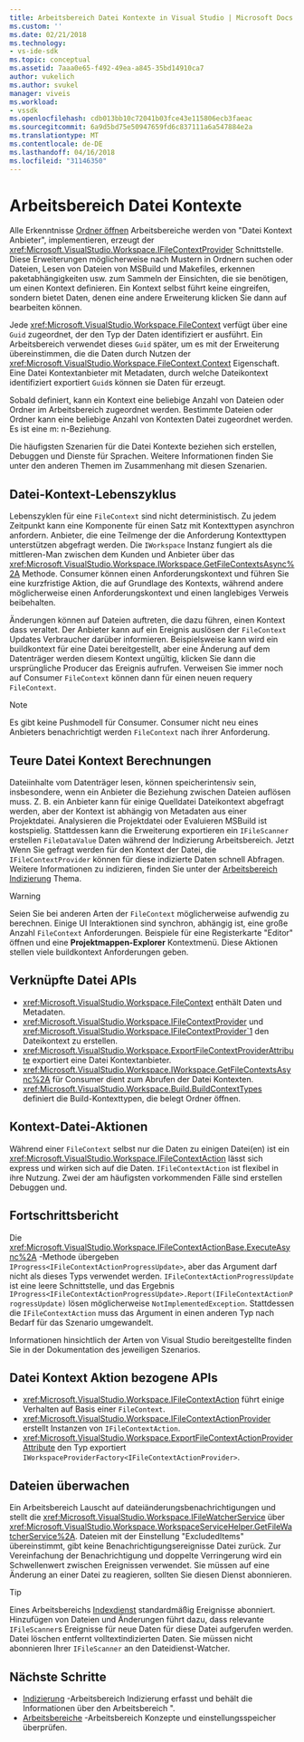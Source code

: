 ```yaml
---
title: Arbeitsbereich Datei Kontexte in Visual Studio | Microsoft Docs
ms.custom: ''
ms.date: 02/21/2018
ms.technology:
- vs-ide-sdk
ms.topic: conceptual
ms.assetid: 7aaa0e65-f492-49ea-a845-35bd14910ca7
author: vukelich
ms.author: svukel
manager: viveis
ms.workload:
- vssdk
ms.openlocfilehash: cdb013bb10c72041b03fce43e115806ecb3faeac
ms.sourcegitcommit: 6a9d5bd75e50947659fd6c837111a6a547884e2a
ms.translationtype: MT
ms.contentlocale: de-DE
ms.lasthandoff: 04/16/2018
ms.locfileid: "31146350"
---
```

# <a name="workspace-file-contexts"></a>Arbeitsbereich Datei Kontexte

Alle Erkenntnisse [Ordner öffnen](../ide/develop-code-in-visual-studio-without-projects-or-solutions.md) Arbeitsbereiche werden von "Datei Kontext Anbieter", implementieren, erzeugt der <xref:Microsoft.VisualStudio.Workspace.IFileContextProvider> Schnittstelle. Diese Erweiterungen möglicherweise nach Mustern in Ordnern suchen oder Dateien, Lesen von Dateien von MSBuild und Makefiles, erkennen paketabhängigkeiten usw. zum Sammeln der Einsichten, die sie benötigen, um einen Kontext definieren. Ein Kontext selbst führt keine eingreifen, sondern bietet Daten, denen eine andere Erweiterung klicken Sie dann auf bearbeiten können.

Jede <xref:Microsoft.VisualStudio.Workspace.FileContext> verfügt über eine `Guid` zugeordnet, der den Typ der Daten identifiziert er ausführt. Ein Arbeitsbereich verwendet dieses `Guid` später, um es mit der Erweiterung übereinstimmen, die die Daten durch Nutzen der <xref:Microsoft.VisualStudio.Workspace.FileContext.Context> Eigenschaft. Eine Datei Kontextanbieter mit Metadaten, durch welche Dateikontext identifiziert exportiert `Guid`s können sie Daten für erzeugt.

Sobald definiert, kann ein Kontext eine beliebige Anzahl von Dateien oder Ordner im Arbeitsbereich zugeordnet werden. Bestimmte Dateien oder Ordner kann eine beliebige Anzahl von Kontexten Datei zugeordnet werden. Es ist eine m: n-Beziehung.

Die häufigsten Szenarien für die Datei Kontexte beziehen sich erstellen, Debuggen und Dienste für Sprachen. Weitere Informationen finden Sie unter den anderen Themen im Zusammenhang mit diesen Szenarien.

## <a name="file-context-lifecycle"></a>Datei-Kontext-Lebenszyklus

Lebenszyklen für eine `FileContext` sind nicht deterministisch. Zu jedem Zeitpunkt kann eine Komponente für einen Satz mit Kontexttypen asynchron anfordern. Anbieter, die eine Teilmenge der die Anforderung Kontexttypen unterstützen abgefragt werden. Die `IWorkspace` Instanz fungiert als die mittleren-Man zwischen dem Kunden und Anbieter über das <xref:Microsoft.VisualStudio.Workspace.IWorkspace.GetFileContextsAsync%2A> Methode. Consumer können einen Anforderungskontext und führen Sie eine kurzfristige Aktion, die auf Grundlage des Kontexts, während andere möglicherweise einen Anforderungskontext und einen langlebiges Verweis beibehalten. 

Änderungen können auf Dateien auftreten, die dazu führen, einen Kontext dass veraltet. Der Anbieter kann auf ein Ereignis auslösen der `FileContext` Updates Verbraucher darüber informieren. Beispielsweise kann wird ein buildkontext für eine Datei bereitgestellt, aber eine Änderung auf dem Datenträger werden diesem Kontext ungültig, klicken Sie dann die ursprüngliche Producer das Ereignis aufrufen. Verweisen Sie immer noch auf Consumer `FileContext` können dann für einen neuen requery `FileContext`.

>[!NOTE]
>Es gibt keine Pushmodell für Consumer. Consumer nicht neu eines Anbieters benachrichtigt werden `FileContext` nach ihrer Anforderung.

## <a name="expensive-file-context-computations"></a>Teure Datei Kontext Berechnungen

Dateiinhalte vom Datenträger lesen, können speicherintensiv sein, insbesondere, wenn ein Anbieter die Beziehung zwischen Dateien auflösen muss. Z. B. ein Anbieter kann für einige Quelldatei Dateikontext abgefragt werden, aber der Kontext ist abhängig von Metadaten aus einer Projektdatei. Analysieren die Projektdatei oder Evaluieren MSBuild ist kostspielig. Stattdessen kann die Erweiterung exportieren ein `IFileScanner` erstellen `FileDataValue` Daten während der Indizierung Arbeitsbereich. Jetzt Wenn Sie gefragt werden für den Kontext der Datei, die `IFileContextProvider` können für diese indizierte Daten schnell Abfragen. Weitere Informationen zu indizieren, finden Sie unter der [Arbeitsbereich Indizierung](workspace-indexing.md) Thema.

>[!WARNING]
>Seien Sie bei anderen Arten der `FileContext` möglicherweise aufwendig zu berechnen. Einige UI Interaktionen sind synchron, abhängig ist, eine große Anzahl `FileContext` Anforderungen. Beispiele für eine Registerkarte "Editor" öffnen und eine **Projektmappen-Explorer** Kontextmenü. Diese Aktionen stellen viele buildkontext Anforderungen geben.

## <a name="file-context-related-apis"></a>Verknüpfte Datei APIs

- <xref:Microsoft.VisualStudio.Workspace.FileContext> enthält Daten und Metadaten.
- <xref:Microsoft.VisualStudio.Workspace.IFileContextProvider> und <xref:Microsoft.VisualStudio.Workspace.IFileContextProvider`1> den Dateikontext zu erstellen.
- <xref:Microsoft.VisualStudio.Workspace.ExportFileContextProviderAttribute> exportiert eine Datei Kontextanbieter.
- <xref:Microsoft.VisualStudio.Workspace.IWorkspace.GetFileContextsAsync%2A> für Consumer dient zum Abrufen der Datei Kontexten.
- <xref:Microsoft.VisualStudio.Workspace.Build.BuildContextTypes> definiert die Build-Kontexttypen, die belegt Ordner öffnen.

## <a name="file-context-actions"></a>Kontext-Datei-Aktionen

Während einer `FileContext` selbst nur die Daten zu einigen Datei(en) ist ein <xref:Microsoft.VisualStudio.Workspace.IFileContextAction> lässt sich express und wirken sich auf die Daten. `IFileContextAction` ist flexibel in ihre Nutzung. Zwei der am häufigsten vorkommenden Fälle sind erstellen Debuggen und.

## <a name="reporting-progress"></a>Fortschrittsbericht

Die <xref:Microsoft.VisualStudio.Workspace.IFileContextActionBase.ExecuteAsync%2A> -Methode übergeben `IProgress<IFileContextActionProgressUpdate>`, aber das Argument darf nicht als dieses Typs verwendet werden. `IFileContextActionProgressUpdate` ist eine leere Schnittstelle, und das Ergebnis `IProgress<IFileContextActionProgressUpdate>.Report(IFileContextActionProgressUpdate)` lösen möglicherweise `NotImplementedException`. Stattdessen die `IFileContextAction` muss das Argument in einen anderen Typ nach Bedarf für das Szenario umgewandelt.

Informationen hinsichtlich der Arten von Visual Studio bereitgestellte finden Sie in der Dokumentation des jeweiligen Szenarios.

## <a name="file-context-action-related-apis"></a>Datei Kontext Aktion bezogene APIs

- <xref:Microsoft.VisualStudio.Workspace.IFileContextAction> führt einige Verhalten auf Basis einer `FileContext`.
- <xref:Microsoft.VisualStudio.Workspace.IFileContextActionProvider> erstellt Instanzen von `IFileContextAction`.
- <xref:Microsoft.VisualStudio.Workspace.ExportFileContextActionProviderAttribute> den Typ exportiert `IWorkspaceProviderFactory<IFileContextActionProvider>`.

## <a name="file-watching"></a>Dateien überwachen

Ein Arbeitsbereich Lauscht auf dateiänderungsbenachrichtigungen und stellt die <xref:Microsoft.VisualStudio.Workspace.IFileWatcherService> über <xref:Microsoft.VisualStudio.Workspace.WorkspaceServiceHelper.GetFileWatcherService%2A>. Dateien mit der Einstellung "ExcludedItems" übereinstimmt, gibt keine Benachrichtigungsereignisse Datei zurück. Zur Vereinfachung der Benachrichtigung und doppelte Verringerung wird ein Schwellenwert zwischen Ereignissen verwendet. Sie müssen auf eine Änderung an einer Datei zu reagieren, sollten Sie diesen Dienst abonnieren.

>[!TIP]
>Eines Arbeitsbereichs [Indexdienst](workspace-indexing.md) standardmäßig Ereignisse abonniert. Hinzufügen von Dateien und Änderungen führt dazu, dass relevante `IFileScanner`s Ereignisse für neue Daten für diese Datei aufgerufen werden. Datei löschen entfernt volltextindizierten Daten. Sie müssen nicht abonnieren Ihrer `IFileScanner` an den Dateidienst-Watcher.

## <a name="next-steps"></a>Nächste Schritte

* [Indizierung](workspace-indexing.md) -Arbeitsbereich Indizierung erfasst und behält die Informationen über den Arbeitsbereich ".
* [Arbeitsbereiche](workspaces.md) -Arbeitsbereich Konzepte und einstellungsspeicher überprüfen.
